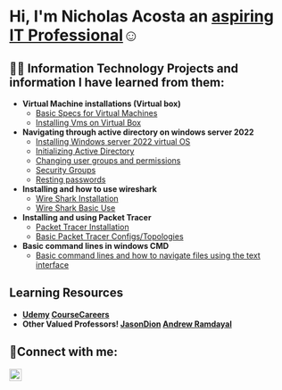 <h1>Hi, I'm Nicholas Acosta an <a href="https://www.linkedin.com/in/nicholas-acosta-b74997306/"> aspiring IT Professional</a>☺</h1>

<h2>👨‍💻 Information Technology Projects and information I have learned from them:</h2>

- <b>Virtual Machine installations (Virtual box)</b>
  - [Basic Specs for Virtual Machines](https://github.com/Nacosta16/Basic-Specs-for-Virtual-Machines)
  - [Installing Vms on Virtual Box](https://github.com/Nacosta16/Installing-Vms-on-Virtual-Bo)
- <b> Navigating through active directory on windows server 2022 </b>
  - [Installing Windows server 2022 virtual OS](https://github.com/Nacosta16/Installing-Windows-Server2022-virtual-OS)
  - [Initializing Active Directory](https://github.com/Nacosta16/Initializing-Active-Directory)
  - [Changing user groups and permissions](https://github.com/Nacosta16/Changing-user-groups-and-permissions)
  - [Security Groups](https://github.com/Nacosta16/Security-Groups)
  - [Resting passwords](https://github.com/Nacosta16/Resting-passwords)
- <b> Installing and how to use wireshark  </b>
  - [Wire Shark Installation](https://github.com/Nacosta16/Wire-Shark-Installation)
  - [Wire Shark Basic Use](https://github.com/Nacosta16/Wire-Shark-Basic-Use)
- <b> Installing and using Packet Tracer </b> 
  - [Packet Tracer Installation](https://github.com/Nacosta16/Packet-Tracer-Installation)
  - [Basic Packet Tracer Configs/Topologies](https://github.com/Nacosta16/Basic-Packet-Tracer-Pinging-Configurations)
- <b> Basic command lines in windows CMD </b>
  - [Basic command lines and how to navigate files using the text interface](https://github.com/Nacosta16/Basic-command-lines-and-how-to-navigate-files-using-the-text-interface)
 

<h2>Learning Resources</h2>

  -  <b> [Udemy](https://www.udemy.com/) [CourseCareers](https://coursecareers.com/)
  -  <b> Other Valued Professors! [JasonDion](https://www.diontraining.com/) [Andrew Ramdayal](https://tiaexams.com/home) </b>
  
  
<h2>🤳Connect with me:</h2>

[<img align="left" alt="Josh | LinkedIn" width="22px" src="https://cdn.jsdelivr.net/npm/simple-icons@v3/icons/linkedin.svg" />][linkedin]

[linkedin]: https://www.linkedin.com/in/nicholas-acosta-b74997306/


